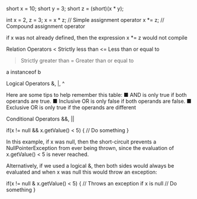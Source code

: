 short x = 10; 
short y = 3; 
short z = (short)(x * y);

int x = 2, z = 3; 
x = x * z;  // Simple assignment operator 
x *= z;  // Compound assignment operator

if x was not already defined, then the expression x *= z would not compile

Relation Operators
<   Strictly less than
<=  Less than or equal to
>   Strictly greater than
>=  Greater than or equal to

a instanceof b

Logical Operators
&, |, ^

Here are some tips to help remember this table: 
■ AND is only true if both operands are true. 
■ Inclusive OR is only false if both operands are false. 
■ Exclusive OR is only true if the operands are different

Conditional Operators
&&, ||

if(x != null && x.getValue() < 5) {  // Do something }

In this example, if x was null, then the short-circuit prevents a NullPointerException 
from ever being thrown, since the evaluation of x.getValue() < 5 is never reached. 

Alternatively, if we used a logical &, then both sides would always be evaluated 
and when x was null this would throw an exception:

if(x != null & x.getValue() < 5) { // Throws an exception if x is null  // Do something }

